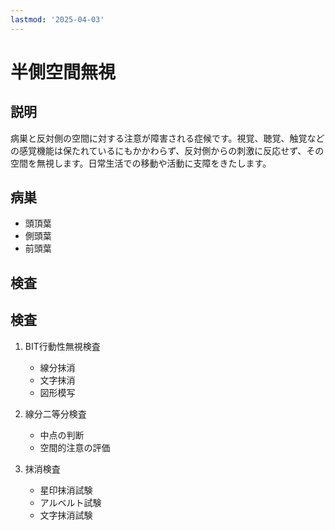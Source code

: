 ```yaml
---
lastmod: '2025-04-03'
---
```


# 半側空間無視

## 説明

病巣と反対側の空間に対する注意が障害される症候です。視覚、聴覚、触覚などの感覚機能は保たれているにもかかわらず、反対側からの刺激に反応せず、その空間を無視します。日常生活での移動や活動に支障をきたします。

## 病巣

- 頭頂葉
- 側頭葉
- 前頭葉

## 検査

## 検査

1. BIT行動性無視検査

   - 線分抹消
   - 文字抹消
   - 図形模写

2. 線分二等分検査

   - 中点の判断
   - 空間的注意の評価

3. 抹消検査
   - 星印抹消試験
   - アルベルト試験
   - 文字抹消試験

